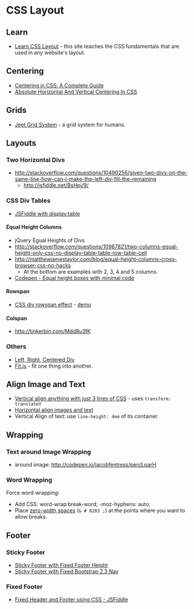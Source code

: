 # CSS Layout

## Learn

* [Learn CSS Layout](http://learnlayout.com) - this site teaches the CSS fundamentals that are used in any website's layout.

## Centering
* [Centering in CSS: A Complete Guide](http://css-tricks.com/centering-css-complete-guide/)
* [Absolute Horizontal And Vertical Centering In CSS](http://coding.smashingmagazine.com/2013/08/09/absolute-horizontal-vertical-centering-css/)

## Grids

* [Jeet Grid System](http://jeet.gs/) - a grid system for humans.

## Layouts

### Two Horizontal Divs
* http://stackoverflow.com/questions/10490256/given-two-divs-on-the-same-line-how-can-i-make-the-left-div-fill-the-remaining
    * http://jsfiddle.net/BsHpj/9/

### CSS Div Tables
* [JSFiddle with display:table](http://jsfiddle.net/Hv3V4/4/)

#### Equal Height Columns
* jQuery Egual Heights of Divs
* http://stackoverflow.com/questions/10987821/two-columns-equal-height-only-css-no-display-table-table-row-table-cell
* http://matthewjamestaylor.com/blog/equal-height-columns-cross-browser-css-no-hacks
    * At the bottom are examples with 2, 3, 4 and 5 columns.
* [Codepen - Equal height boxes with minimal code](http://codepen.io/basement31/pen/Ifaeu)

#### Rowspan


* [CSS div rowspan effect](http://stackoverflow.com/questions/13585789/css-rowspan-like-effect) - [demo](http://tinkerbin.com/Mdd8u3fK)

#### Colspan


* http://tinkerbin.com/Mdd8u3fK

### Others
* [Left, Right, Centered Div](http://jsfiddle.net/KtgVN/20/)
* [Fit.js](http://soulwire.github.io/fit.js/) - fit one thing into another.

## Align Image and Text
* [Vertical align anything with just 3 lines of CSS](http://zerosixthree.se/vertical-align-anything-with-just-3-lines-of-css/) - uses ``transform: translateY``
* [Horizontal align images and text ](http://codepen.io/ngeorgiev/pen/GcDvd)
* Vertical Align of text: use ```line-height: 4em``` of its container.

## Wrapping

### Text around Image Wrapping
* around image: http://codepen.io/jacobfentress/pen/LparH

### Word Wrapping

Force word wrapping:

* Add CSS: word-wrap:break-word; -moz-hyphens: auto;
* Place [zero-width spaces](http://en.wikipedia.org/wiki/Zero_Width_Space) (<code>& # 8203 ;</code>) at the points where you want to allow breaks.


## Footer

### Sticky Footer
* [Sticky Footer with Fixed Footer Height](http://codepen.io/chriscoyier/pen/uwJjr)
* [Sticky Footer with Fixed Bootstrap 2.3 Nav](http://getbootstrap.com/2.3.2/examples/sticky-footer-navbar.html)

### Fixed Footer
* [Fixed Header and Footer using CSS - JSFiddle](http://jsfiddle.net/virendrachandak/cF2Fv/)
